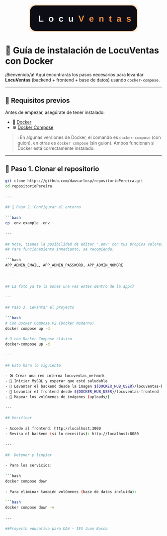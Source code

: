 <p align="center">
  <img src="https://github.com/dawcarlosp/dawcarlosp/blob/main/logoAnimadoLocuVentas.svg" width="350"/>
</p>

# 🐳 Guía de instalación de LocuVentas con Docker

¡Bienvenido/a! Aquí encontrarás los pasos necesarios para levantar **LocuVentas** (backend + frontend + base de datos) usando `docker-compose`.

---

## 🧱 Requisitos previos

Antes de empezar, asegúrate de tener instalado:

- 🐋 [Docker](https://docs.docker.com/get-docker/)
- ⚙️ [Docker Compose](https://docs.docker.com/compose/install/)

> ℹ️ En algunas versiones de Docker, el comando es `docker-compose` (con guion), en otras es `docker compose` (sin guion). Ambos funcionan si Docker está correctamente instalado.

---

## 📁 Paso 1. Clonar el repositorio

```bash
git clone https://github.com/dawcarlosp/repositorioPereira.git
cd repositorioPereira

---

## 📁 Paso 2. Configurar el entorno

```bash
cp .env.example .env

---

## Nota, tienes la posibilidad de editar ".env" con tus propios valores(recomendado)
## Para funcionamiento inmedianto, se recomienda:

```bash
APP_ADMIN_EMAIL, APP_ADMIN_PASSWORD, APP_ADMIN_NOMBRE

---

## La foto ya te la pones una vez estes dentro de la app😉​

---

## Paso 3. Levantar el proyecto

```bash
# Con Docker Compose V2 (Docker moderno)
docker compose up -d

# O con Docker Compose clásico
docker-compose up -d

---

## Esto hara lo siguiente

- 🛠️ Crear una red interna locuventas_network
- 🐬 Iniciar MySQL y esperar que esté saludable
- 🔧 Levantar el backend desde la imagen ${DOCKER_HUB_USER}/locuventas-backend
- 🎨 Levantar el frontend desde ${DOCKER_HUB_USER}/locuventas-frontend
- 📁 Mapear los volúmenes de imágenes (uploads/)

--- 

## Verificar

- Accede al frontend: http://localhost:3000
- Revisa el backend (si lo necesitas): http://localhost:8080

--- 

##  Detener y limpiar

- Para los servicios:

```bash
docker compose down

- Para eliminar también volúmenes (base de datos incluida):

```bash
docker compose down -v

---

##Proyecto educativo para DAW – IES Juan Bosco

